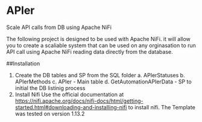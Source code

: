 # APIer
Scale API calls from DB using Apache NiFi

The following project is designed to be used with Apache NiFi.
it will allow you to create a scaliable system that can be used on any orginasation to run API call using Apache NiFi reading data directly from the database.

##Installation
1. Create the DB tables and SP from the SQL folder
    a. APIerStatuses
    b. APIerMethods
    c. APIer - Main table 
    d. GetAutomationAPIerData - SP to initial the DB listinig process 
2. Install Nifi 
Use the official documentation at
https://nifi.apache.org/docs/nifi-docs/html/getting-started.html#downloading-and-installing-nifi to install nifi.
The Template was tested on version 1.13.2
